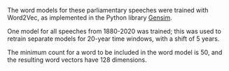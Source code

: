 The word models for these parliamentary speeches were trained with Word2Vec, as implemented in the Python library [Gensim](https://radimrehurek.com/gensim/models/word2vec.html).

One model for all speeches from 1880-2020 was trained; this was used to retrain separate models for 20-year time windows, with a shift of 5 years.

The minimum count for a word to be included in the word model is 50, and the resulting word vectors have 128 dimensions.
